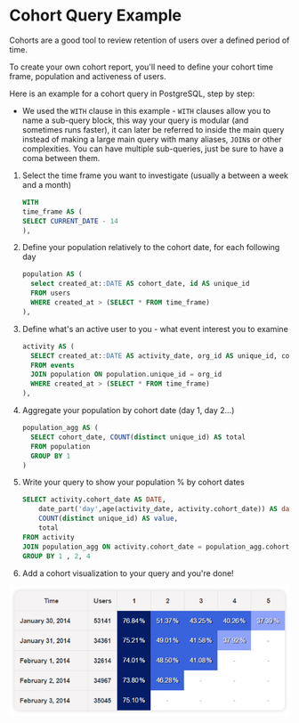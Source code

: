 # Cohort Query Example

Cohorts are a good tool to review retention of users over a defined period of time.

To create your own cohort report, you'll need to define your cohort time frame, population and activeness of users.

Here is an example for a cohort query in PostgreSQL, step by step:

  * We used the `WITH` clause in this example - `WITH` clauses allow you to name a sub-query block, this way your query is modular (and sometimes runs faster), it can later be referred to inside the main query instead of making a large main query with many aliases, `JOIN`s  or other complexities. You can have multiple sub-queries, just be sure to have a coma between them.

1. Select the time frame you want to investigate (usually a between a week and a month)

      ```SQL
      WITH
      time_frame AS (
      SELECT CURRENT_DATE - 14
      ),
      ```

2. Define your population relatively to the cohort date, for each following day

      ```SQL
      population AS (
        select created_at::DATE AS cohort_date, id AS unique_id
        FROM users
        WHERE created_at > (SELECT * FROM time_frame)
      ),
      ```

3. Define what's an active user to you - what event interest you to examine

      ```SQL
      activity AS (
        SELECT created_at::DATE AS activity_date, org_id AS unique_id, cohort_date
        FROM events
        JOIN population ON population.unique_id = org_id
        WHERE created_at > (SELECT * FROM time_frame)
      ),
      ```

4. Aggregate your population by cohort date (day 1, day 2...)

      ```SQL
      population_agg AS (
        SELECT cohort_date, COUNT(distinct unique_id) AS total
        FROM population
        GROUP BY 1
      )
      ```

5. Write your query to show your population % by cohort dates

      ```SQL
      SELECT activity.cohort_date AS DATE,
          date_part('day',age(activity_date, activity.cohort_date)) AS day,
          COUNT(distinct unique_id) AS value,
          total
      FROM activity
      JOIN population_agg ON activity.cohort_date = population_agg.cohort_date
      GROUP BY 1 , 2, 4
      ```

6. Add a cohort visualization to your query and you're done!

![](../assets/visualization_examples/cohort.png)
